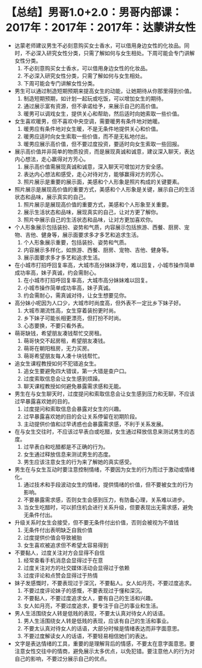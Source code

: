 # 【总结】男哥1.0+2.0：男哥内部课：2017年：2017年：2017年：达蒙讲女性

-   达蒙老师建议男生不必刻意购买女士香水，可以借用身边女性的化妆品。同时，不必深入研究女性分类，只需了解如何与女生相处。下周可能会专门讲解女性分类。
    1.  不必刻意购买女士香水，可以借用身边女性的化妆品。
    2.  不必深入研究女性分类，只需了解如何与女生相处。
    3.  下周可能会专门讲解女性分类。
-   男生可以通过制造短期预期来提高女生的动能，让她期待从你那里得到价值。
    1.  制造短期预期，如计划一起玩或吃饭，可以增加女生的期待。
    2.  通过展示富有资源，但不承诺给予，来展示自己的高价值。
    3.  暖男可以调戏女生，提供关心和帮助，然后适时向她索取一些价值。
-   女生喜欢暖男，但不喜欢中央空调，需要暖男有条件地对她暖。
    1.  暖男应有条件地对女生暖，不是无条件地提供关心和价值。
    2.  暖男应适时向女生索取一些价值，而不是无私地付出。
    3.  暖男应展示高价值，但不要过度投资，要适时向女生索取一些回报。
-   展示高价值并非简单的物质投资，而是展现真诚和诚意，建议深入聊天，表达内心想法，走心赢得对方芳心。
    1.  展示高价值需展现真诚和诚意，深入聊天可增加对方安全感。
    2.  表达内心想法和感受，走心对待对方，能够赢得对方的芳心。
    3.  照片展示是重要的展示面，美感和个人形象是照片构成的关键要素。
-   照片展示是展现高价值的重要方式，美感和个人形象是关键，展示自己的生活状态和品味，展示真实的自己。
    1.  照片展示是展现高价值的重要方式，美感和个人形象至关重要。
    2.  展示生活状态和品味，展现真实的自己，让对方更了解你。
    3.  照片中展示自己的生活状态和品味，让对方更加喜欢你。
-   个人形象展示包括装扮、姿势和气质，内容展示包括旅游、西餐、厨房、宠物、吉他、健身等，展示面要求多才多艺和追求生活。
    1.  个人形象展示重要，包括装扮、姿势和气质。
    2.  内容展示多样化，如旅游、西餐、厨房、宠物、吉他、健身等。
    3.  展示面要求多才多艺和追求生活。
-   在小城市打招呼回复率高，大城市高分妹妹浮夸，难以回复，小城市操作简单成功率高，妹子真诚，约会需耐心。
    1.  在小城市打招呼回复率高，大城市高分妹妹难以回复。
    2.  小城市操作简单成功率高，妹子真诚。
    3.  约会需耐心，需真诚对待，让女生想要见你。
-   高分妹小呢因为人口少，大城市时尚度高，但外表不一定比乡下妹子好。
    1.  大城市潮流性高，女生穿着装扮更时尚。
    2.  乡下妹子可能长相更漂亮，但打扮不时尚。
    3.  心态要换，不要只看外表。
-   萌哥缺钱，希望朋友凑钱帮忙交房租。
    1.  萌哥快交不起房租，希望朋友凑钱。
    2.  萌哥在朝阳租房，无力买房。
    3.  萌哥希望朋友每人凑十块钱帮忙。
-   追女生课程教授如何不犯错追女生。
    1.  追女生要避免四大错误，第一大错是查户口。
    2.  过度索取信息会让女生感到烦躁。
    3.  聊天课程教授如何避免暴露需求感和无能。
-   男生在与女生聊天时，过度提问和索取信息会让女生感到压力和无聊，不应该过早暴露喜欢她的目的。
    1.  过度提问和索取信息会暴露对女生的兴趣。
    2.  过早暴露喜欢她的目的会让关系停留在初期阶段。
    3.  主动提供价值和过早诱惑也会暴露需求感，不利于关系发展。
-   在与女生交往时，不应该过早表白或吃醋，女生通过释放信息来测试男生的态度。
    1.  过早表白和吃醋都是不正确的行为。
    2.  女生通过释放信息来测试男生的态度。
    3.  男生应该注意女生的行为来了解她的真实感受。
-   男生在与女生互动时要注意控制情绪，不要因为女生的行为而过于激动或情绪化。
    1.  通过技术和手段波动女生的情绪，提供情绪的价值，但不要被女生的行为影响。
    2.  不要暴露需求感，否则女生会感到压力，有防备心理，关系难以进步。
    3.  当女生吃醋时，可以抓住机会进行关系升级，但要表现出无需求感，避免无条件付出。
-   升级关系时女生会接受，但不要无条件付出价值，否则会被视为不值钱
    1.  无条件付出表明缺乏自我价值
    2.  过度提供价值会导致被胎
    3.  女生喜欢被追求但不希望太容易得到
-   不要黏人，过度关注对方会显得不自信
    1.  经常查看手机消息会显得过于在意
    2.  过度关注对方的社交媒体活动会显得过于依赖
    3.  过度评论和点赞会显得过于热情
-   妹子发感慨时，不要表现过于深沉，不要黏人。女人如月亮，不要过度追求。
    1.  不要过度评论妹子的感慨，不要表现过于懂和深沉。
    2.  不要黏人，不要过度追求女人，要有自己的生活和兴趣。
    3.  女人如月亮，不要过度追求，要专注于自己的事业和生活。
-   男人生活围绕女人转是低贱的表现，不要太认真对待女人的话语。
    1.  男人生活围绕女人转是低贱的表现，应该有自己的生活和事业。
    2.  不要太认真对待女人的话语，大部分时候是情绪表达而非字面意思。
    3.  不要过度解读女人的话语，不要轻易相信她们的表达。
-   文字是表达情绪的工具，重要的是理解背后的情感，不要太在意字面意思。要注意女性交往中的情商，避免展示太多优点，以免犯错。要注意他人的行为对自己的影响，不要过分展示自己的优点。